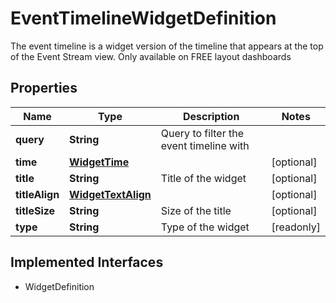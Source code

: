 

# EventTimelineWidgetDefinition

The event timeline is a widget version of the timeline that appears at the top of the Event Stream view. Only available on FREE layout dashboards
## Properties

Name | Type | Description | Notes
------------ | ------------- | ------------- | -------------
**query** | **String** | Query to filter the event timeline with | 
**time** | [**WidgetTime**](WidgetTime.md) |  |  [optional]
**title** | **String** | Title of the widget |  [optional]
**titleAlign** | [**WidgetTextAlign**](WidgetTextAlign.md) |  |  [optional]
**titleSize** | **String** | Size of the title |  [optional]
**type** | **String** | Type of the widget |  [readonly]


## Implemented Interfaces

* WidgetDefinition


